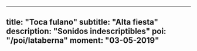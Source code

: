 
---
title: "Toca fulano"
subtitle: "Alta fiesta"
description: "Sonidos indescriptibles"
poi: "/poi/lataberna"
moment: "03-05-2019"
---
